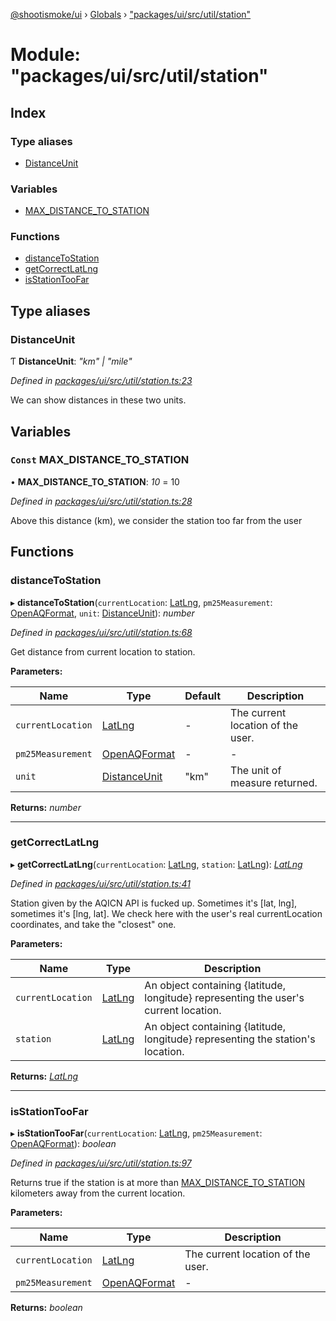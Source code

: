 [@shootismoke/ui](../README.md) › [Globals](../globals.md) › ["packages/ui/src/util/station"](_packages_ui_src_util_station_.md)

# Module: "packages/ui/src/util/station"

## Index

### Type aliases

* [DistanceUnit](_packages_ui_src_util_station_.md#distanceunit)

### Variables

* [MAX_DISTANCE_TO_STATION](_packages_ui_src_util_station_.md#const-max_distance_to_station)

### Functions

* [distanceToStation](_packages_ui_src_util_station_.md#distancetostation)
* [getCorrectLatLng](_packages_ui_src_util_station_.md#getcorrectlatlng)
* [isStationTooFar](_packages_ui_src_util_station_.md#isstationtoofar)

## Type aliases

###  DistanceUnit

Ƭ **DistanceUnit**: *"km" | "mile"*

*Defined in [packages/ui/src/util/station.ts:23](https://github.com/shootismoke/common/blob/72777b1/packages/ui/src/util/station.ts#L23)*

We can show distances in these two units.

## Variables

### `Const` MAX_DISTANCE_TO_STATION

• **MAX_DISTANCE_TO_STATION**: *10* = 10

*Defined in [packages/ui/src/util/station.ts:28](https://github.com/shootismoke/common/blob/72777b1/packages/ui/src/util/station.ts#L28)*

Above this distance (km), we consider the station too far from the user

## Functions

###  distanceToStation

▸ **distanceToStation**(`currentLocation`: [LatLng](../interfaces/_packages_dataproviders_src_types_.latlng.md), `pm25Measurement`: [OpenAQFormat](_packages_dataproviders_src_util_openaq_.md#openaqformat), `unit`: [DistanceUnit](_packages_ui_src_util_station_.md#distanceunit)): *number*

*Defined in [packages/ui/src/util/station.ts:68](https://github.com/shootismoke/common/blob/72777b1/packages/ui/src/util/station.ts#L68)*

Get distance from current location to station.

**Parameters:**

Name | Type | Default | Description |
------ | ------ | ------ | ------ |
`currentLocation` | [LatLng](../interfaces/_packages_dataproviders_src_types_.latlng.md) | - | The current location of the user. |
`pm25Measurement` | [OpenAQFormat](_packages_dataproviders_src_util_openaq_.md#openaqformat) | - | - |
`unit` | [DistanceUnit](_packages_ui_src_util_station_.md#distanceunit) | "km" | The unit of measure returned.  |

**Returns:** *number*

___

###  getCorrectLatLng

▸ **getCorrectLatLng**(`currentLocation`: [LatLng](../interfaces/_packages_dataproviders_src_types_.latlng.md), `station`: [LatLng](../interfaces/_packages_dataproviders_src_types_.latlng.md)): *[LatLng](../interfaces/_packages_dataproviders_src_types_.latlng.md)*

*Defined in [packages/ui/src/util/station.ts:41](https://github.com/shootismoke/common/blob/72777b1/packages/ui/src/util/station.ts#L41)*

Station given by the AQICN API is fucked up. Sometimes it's [lat, lng],
sometimes it's [lng, lat].
We check here with the user's real currentLocation coordinates, and take the
"closest" one.

**Parameters:**

Name | Type | Description |
------ | ------ | ------ |
`currentLocation` | [LatLng](../interfaces/_packages_dataproviders_src_types_.latlng.md) | An object containing {latitude, longitude} representing the user's current location. |
`station` | [LatLng](../interfaces/_packages_dataproviders_src_types_.latlng.md) | An object containing {latitude, longitude} representing the station's location.  |

**Returns:** *[LatLng](../interfaces/_packages_dataproviders_src_types_.latlng.md)*

___

###  isStationTooFar

▸ **isStationTooFar**(`currentLocation`: [LatLng](../interfaces/_packages_dataproviders_src_types_.latlng.md), `pm25Measurement`: [OpenAQFormat](_packages_dataproviders_src_util_openaq_.md#openaqformat)): *boolean*

*Defined in [packages/ui/src/util/station.ts:97](https://github.com/shootismoke/common/blob/72777b1/packages/ui/src/util/station.ts#L97)*

Returns true if the station is at more than [MAX_DISTANCE_TO_STATION](_packages_ui_src_util_station_.md#const-max_distance_to_station)
kilometers away from the current location.

**Parameters:**

Name | Type | Description |
------ | ------ | ------ |
`currentLocation` | [LatLng](../interfaces/_packages_dataproviders_src_types_.latlng.md) | The current location of the user. |
`pm25Measurement` | [OpenAQFormat](_packages_dataproviders_src_util_openaq_.md#openaqformat) | - |

**Returns:** *boolean*
